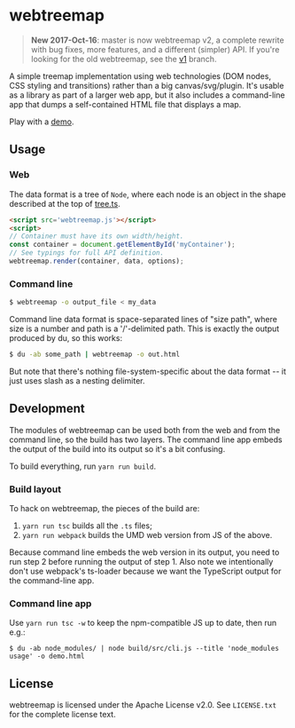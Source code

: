 # webtreemap

> **New 2017-Oct-16**: master is now webtreemap v2, a complete rewrite with
bug fixes, more features, and a different (simpler) API.  If you're looking
for the old webtreemap, see the [v1] branch.

[v1]: https://github.com/evmar/webtreemap/tree/v1

A simple treemap implementation using web technologies (DOM nodes, CSS styling
and transitions) rather than a big canvas/svg/plugin.  It's usable as a library
as part of a larger web app, but it also includes a command-line app that dumps
a self-contained HTML file that displays a map.

Play with a [demo].

[demo]: http://evmar.github.io/webtreemap/

## Usage

### Web

The data format is a tree of `Node`, where each node is an object in the shape
described at the top of [tree.ts].

[tree.ts]: https://github.com/evmar/webtreemap/blob/master/src/tree.ts

```html
<script src='webtreemap.js'></script>
<script>
// Container must have its own width/height.
const container = document.getElementById('myContainer');
// See typings for full API definition.
webtreemap.render(container, data, options);
```

### Command line

```sh
$ webtreemap -o output_file < my_data
```

Command line data format is space-separated lines of "size path", where size is
a number and path is a '/'-delimited path.  This is exactly the output produced
by du, so this works:

```sh
$ du -ab some_path | webtreemap -o out.html
```

But note that there's nothing file-system-specific about the data format -- it
just uses slash as a nesting delimiter.

## Development

The modules of webtreemap can be used both from the web and from the command
line, so the build has two layers.  The command line app embeds the output
of the build into its output so it's a bit confusing.

To build everything, run `yarn run build`.

### Build layout

To hack on webtreemap, the pieces of the build are:

1.  `yarn run tsc` builds all the `.ts` files;
2.  `yarn run webpack` builds the UMD web version from JS of the above.

Because command line embeds the web version in its output, you need to
run step 2 before running the output of step 1.  Also note we
intentionally don't use webpack's ts-loader because we want the
TypeScript output for the command-line app.

### Command line app

Use `yarn run tsc -w` to keep the npm-compatible JS up to date, then run e.g.:

```
$ du -ab node_modules/ | node build/src/cli.js --title 'node_modules usage' -o demo.html
```

## License

webtreemap is licensed under the Apache License v2.0. See `LICENSE.txt` for the
complete license text.
